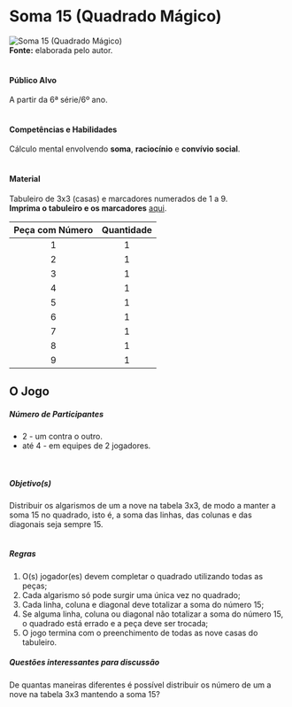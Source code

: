 # Soma 15 (Quadrado Mágico)

![Soma 15 (Quadrado Mágico)](/imagens/jogos/soma-15.png "Soma 15 (Quadrado Mágico)")  
**Fonte:** elaborada pelo autor.  
<br>  

#### <i class="fa fa-user"></i> Público Alvo
A partir da 6ª série/6º ano.  
<br>

#### <i class="fa fa-child"></i> Competências e Habilidades  
Cálculo mental envolvendo **soma**, **raciocínio** e **convívio social**.  
<br>

#### <i class="fa fa-scissors"></i> Material  
Tabuleiro de 3x3 (casas) e marcadores numerados de 1 a 9.  
**Imprima o tabuleiro e os marcadores** [aqui](http://www.ibilce.unesp.br/Home/Departamentos/Matematica/labmat/soma15.pdf).  
  
| Peça com Número | Quantidade |
|:---------------:|:----------:|
|        1        |      1     |
|        2        |      1     |
|        3        |      1     |
|        4        |      1     |
|        5        |      1     |
|        6        |      1     |
|        7        |      1     |
|        8        |      1     |
|        9        |      1     |

## <div class="row text-center">O Jogo</div>  
##### <i class="fa fa-users"></i> Número de Participantes  
- 2 - um contra o outro.  
- até 4 - em equipes de 2 jogadores.  
<br> 

##### <i class="fa fa-trophy"></i> Objetivo(s)  
Distribuir os algarismos de um a nove na tabela 3x3, de modo a manter a soma 15 no quadrado, isto é, a soma das linhas, das colunas e das diagonais seja sempre 15.  
<br>  

##### <i class="fa fa-thumb-tack"></i> Regras  
  1. O(s) jogador(es) devem completar o quadrado utilizando todas as peças;
  2. Cada algarismo só pode surgir uma única vez no quadrado;  
  3. Cada linha, coluna e diagonal deve totalizar a soma do número 15;  
  4. Se alguma linha, coluna ou diagonal não totalizar a soma do número 15, o quadrado está errado e a peça deve ser trocada;  
  5. O jogo termina com o preenchimento de todas as nove casas do tabuleiro.  

##### <i class="fa fa-thumb-tack"></i> Questões interessantes para discussão  
  De quantas maneiras diferentes é possível distribuir os número de um a nove na tabela 3x3 mantendo a soma 15?  

<br>  
<br>  
